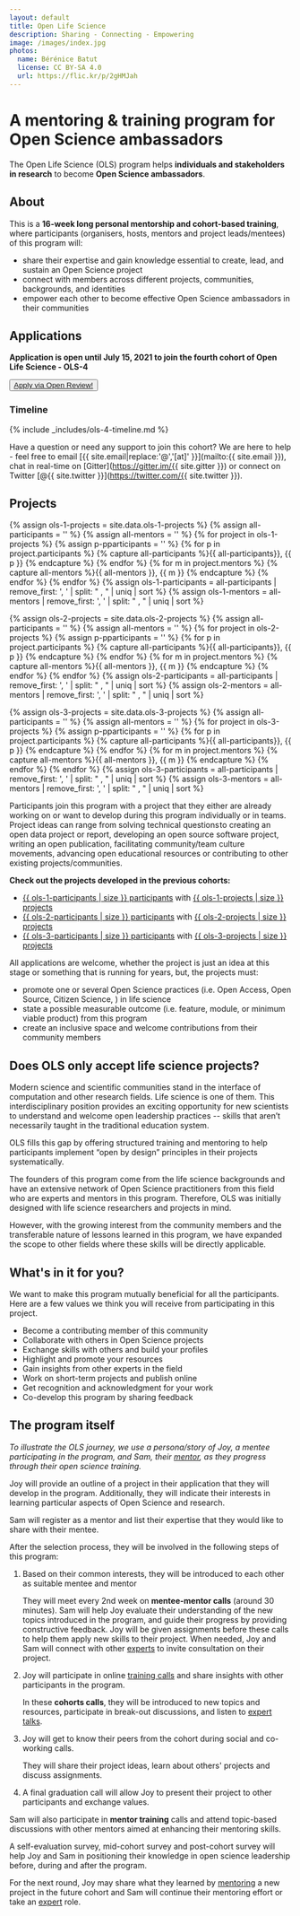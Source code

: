 ```yaml
---
layout: default
title: Open Life Science
description: Sharing - Connecting - Empowering
image: /images/index.jpg
photos:
  name: Bérénice Batut
  license: CC BY-SA 4.0
  url: https://flic.kr/p/2gHMJah
---
```


# A mentoring & training program for Open Science ambassadors

The Open Life Science (OLS) program helps **individuals and stakeholders in research** to become **Open Science ambassadors**.

## About

This is a **16-week long personal mentorship and cohort-based training**, where participants (organisers, hosts, mentors and project leads/mentees) of this program will:
- share their expertise and gain knowledge essential to create, lead, and sustain an Open Science project
- connect with members across different projects, communities, backgrounds, and identities
- empower each other to become effective Open Science ambassadors in their communities

## Applications

**Application is open until July 15, 2021 to join the fourth cohort of Open Life Science - OLS-4**

<button type="button"><a href="https://openreview.net/group?id=openlifesci.org/Open_Life_Science/2021/Cohort_4">Apply via Open Review!</a></button>

### Timeline
{% include _includes/ols-4-timeline.md %}

Have a question or need any support to join this cohort? 
We are here to help - feel free to email [{{ site.email|replace:'@','[at]' }}](mailto:{{ site.email }}), chat in real-time on [Gitter](https://gitter.im/{{ site.gitter }}) or connect on Twitter [@{{ site.twitter }}](https://twitter.com/{{ site.twitter }}). 

## Projects

<!-- OLS-1 -->
{% assign ols-1-projects = site.data.ols-1-projects %}
{% assign all-participants = '' %}
{% assign all-mentors = '' %}
{% for project in ols-1-projects %}
    {% assign p-pparticipants = '' %}
    {% for p in project.participants %}
        {% capture all-participants %}{{ all-participants}}, {{ p }} {% endcapture %}
    {% endfor %}
    {% for m in project.mentors %}
        {% capture all-mentors %}{{ all-mentors }}, {{ m }} {% endcapture %}
    {% endfor %}
{% endfor %}
{% assign ols-1-participants = all-participants | remove_first: ', ' | split: " , " | uniq | sort %}
{% assign ols-1-mentors = all-mentors | remove_first: ', ' | split: " , " | uniq | sort %}

<!-- OLS-2 -->
{% assign ols-2-projects = site.data.ols-2-projects %}
{% assign all-participants = '' %}
{% assign all-mentors = '' %}
{% for project in ols-2-projects %}
    {% assign p-pparticipants = '' %}
    {% for p in project.participants %}
        {% capture all-participants %}{{ all-participants}}, {{ p }} {% endcapture %}
    {% endfor %}
    {% for m in project.mentors %}
        {% capture all-mentors %}{{ all-mentors }}, {{ m }} {% endcapture %}
    {% endfor %}
{% endfor %}
{% assign ols-2-participants = all-participants | remove_first: ', ' | split: " , " | uniq | sort %}
{% assign ols-2-mentors = all-mentors | remove_first: ', ' | split: " , " | uniq | sort %}

<!-- OLS-3 -->
{% assign ols-3-projects = site.data.ols-3-projects %}
{% assign all-participants = '' %}
{% assign all-mentors = '' %}
{% for project in ols-3-projects %}
    {% assign p-pparticipants = '' %}
    {% for p in project.participants %}
        {% capture all-participants %}{{ all-participants}}, {{ p }} {% endcapture %}
    {% endfor %}
    {% for m in project.mentors %}
        {% capture all-mentors %}{{ all-mentors }}, {{ m }} {% endcapture %}
    {% endfor %}
{% endfor %}
{% assign ols-3-participants = all-participants | remove_first: ', ' | split: " , " | uniq | sort %}
{% assign ols-3-mentors = all-mentors | remove_first: ', ' | split: " , " | uniq | sort %}

Participants join this program with a project that they either are already working on or want to develop during this program individually or in teams. 
Project ideas can range from solving technical questions to creating an open data project or report, developing an open source software project, writing an open publication, facilitating community/team culture movements, advancing open educational resources or contributing to other existing projects/communities.

**Check out the projects developed in the previous cohorts:**
- [{{ ols-1-participants | size }} participants](/ols-1/projects-participants#participants) with [{{ ols-1-projects | size }} projects](/ols-1/projects-participants#projects)
- [{{ ols-2-participants | size }} participants](/ols-2/projects-participants#participants) with [{{ ols-2-projects | size }} projects](/ols-2/projects-participants#projects)
- [{{ ols-3-participants | size }} participants](/ols-3/projects-participants#participants) with [{{ ols-3-projects | size }} projects](/ols-3/projects-participants#projects)

All applications are welcome, whether the project is just an idea at this stage or something that is running for years, but, the projects must:

- promote one or several Open Science practices (i.e. Open Access, Open Source, Citizen Science, ) in life science
- state a possible measurable outcome (i.e. feature, module, or minimum viable product) from this program
- create an inclusive space and welcome contributions from their community members

## Does OLS only accept life science projects?

Modern science and scientific communities stand in the interface of computation and other research fields. Life science is one of them.
This interdisciplinary position provides an exciting opportunity for new scientists to understand and welcome open leadership practices -- skills that aren’t necessarily taught in the traditional education system.

OLS fills this gap by offering structured training and mentoring to help participants implement “open by design” principles in their projects systematically.

The founders of this program come from the life science backgrounds and have an extensive network of Open Science practitioners from this field who are experts and mentors in this program.
Therefore, OLS was initially designed with life science researchers and projects in mind.

However, with the growing interest from the community members and the transferable nature of lessons learned in this program, we have expanded the scope to other fields where these skills will be directly applicable.

## What's in it for you?

We want to make this program mutually beneficial for all the participants.
Here are a few values we think you will receive from participating in this project.

- Become a contributing member of this community
- Collaborate with others in Open Science projects
- Exchange skills with others and build your profiles
- Highlight and promote your resources
- Gain insights from other experts in the field
- Work on short-term projects and publish online
- Get recognition and acknowledgment for your work
- Co-develop this program by sharing feedback

## The program itself

*To illustrate the OLS journey, we use a persona/story of Joy, a mentee participating in the program, and Sam, their [mentor](about#mentors), as they progress through their open science training.*

Joy will provide an outline of a project in their application that they will develop in the program. Additionally, they will indicate their interests in learning particular aspects of Open Science and research. 

Sam will register as a mentor and list their expertise that they would like to share with their mentee.

After the selection process, they will be involved in the following steps of this program:

1. Based on their common interests, they will be introduced to each other as suitable mentee and mentor

    They will meet every 2nd week on **mentee-mentor calls** (around 30 minutes). Sam will help Joy evaluate their understanding of the new topics introduced in the program, and guide their progress by providing constructive feedback. 
    Joy will be given assignments before these calls to help them apply new skills to their project. When needed, Joy and Sam will connect with other [experts](about#experts) to invite consultation on their project.

2. Joy will participate in online [training calls](ols-4#calls) and share insights with other participants in the program.

    In these **cohorts calls**, they will be introduced to new topics and resources, participate in break-out discussions, and listen to [expert talks](about#experts).
    
3. Joy will get to know their peers from the cohort during social and co-working calls.

    They will share their project ideas, learn about others' projects and discuss assignments.

4. A final graduation call will allow Joy to present their project to other participants and exchange values.

Sam will also participate in **mentor training** calls and attend topic-based discussions with other mentors aimed at enhancing their mentoring skills.

A self-evaluation survey, mid-cohort survey and post-cohort survey will help Joy and Sam in positioning their knowledge in open science leadership before, during and after the program.

For the next round, Joy may share what they learned by [mentoring](about#mentors) a new project in the future cohort and Sam will continue their mentoring effort or take an [expert](about#experts) role.

